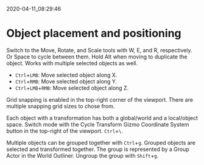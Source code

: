 2020-04-11_08:29:46

# Object placement and positioning

Switch to the Move, Rotate, and Scale tools with W, E, and R, respectively.
Or Space to cycle between them.
Hold Alt when moving to duplicate the object.
Works with multiple selected objects as well.

- `Ctrl`+`LMB`: Move selected object along X.
- `Ctrl`+`RMB`: Move selected object along Y.
- `Ctrl`+`LMB`+`RMB`: Move selected object along Z.

Grid snapping is enabled in the top-right corner of the viewport.
There are multiple snapping grid sizes to chose from.

Each object with a transformation has both a global/world and a local/object space.
Switch mode with the Cycle Transform Gizmo Coordinate System button in the top-right of the viewport.
`Ctrl`+`\`.

Multiple objects can be grouped together with `Ctrl`+`g`.
Grouped objects are selected and transformed together.
The group is represented by a Group Actor in the World Outliner.
Ungroup the group with `Shift`+`g`.